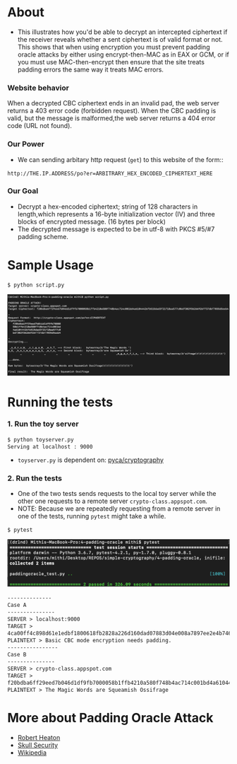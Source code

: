 # About
- This illustrates how you'd be able to decrypt an intercepted ciphertext if the receiver reveals whether a sent ciphertext is of valid format or not. This shows that when using encryption you must prevent padding oracle attacks by either using encrypt-then-MAC
as in EAX or GCM, or if you must use MAC-then-encrypt then ensure that the site treats padding errors the same way it treats MAC errors.

### Website behavior
When a decrypted CBC ciphertext ends in an invalid pad, the web server returns a 403 error code (forbidden request).
When the CBC padding is valid, but the message is malformed,the web server returns a 404 error code (URL not found).

### Our Power
- We can sending arbitary http request (`get`) to this website of the form::
```
http://THE.IP.ADDRESS/po?er=ARBITRARY_HEX_ENCODED_CIPHERTEXT_HERE
```

### Our Goal
- Decrypt a hex-encoded ciphertext; string of 128 characters in length,which represents
 a 16-byte initialization vector (IV) and three blocks of encrypted message. (16 bytes per block)
- The decrypted message is expected to be in utf-8 with PKCS #5/#7 padding scheme.

# Sample Usage
```
$ python script.py
```
![Sample Usage](./img/sample-use.png)

# Running the tests
### 1. Run the toy server
```
$ python toyserver.py
Serving at localhost : 9000
```
- `toyserver.py` is dependent on: [pyca/cryptography](https://cryptography.io/en/latest/)

### 2. Run the tests
- One of the two tests sends requests to the local toy server while the other one requests to a remote server `crypto-class.appspot.com`.
- NOTE: Because we are repeatedly requesting from a remote server in one of the tests, running `pytest` might take a while.
```
$ pytest
```
![Test](./img/test.png)

```
--------------
Case A
---------------
SERVER > localhost:9000
TARGET > 4ca00ff4c898d61e1edbf1800618fb2828a226d160dad07883d04e008a7897ee2e4b7465d5290d0c0e6c6822236e1daafb94ffe0c5da05d9476be028ad7c1d81
PLAINTEXT > Basic CBC mode encryption needs padding.
----------------
Case B
---------------
SERVER > crypto-class.appspot.com
TARGET > f20bdba6ff29eed7b046d1df9fb7000058b1ffb4210a580f748b4ac714c001bd4a61044426fb515dad3f21f18aa577c0bdf302936266926ff37dbf7035d5eeb4
PLAINTEXT > The Magic Words are Squeamish Ossifrage
```

# More about Padding Oracle Attack
- [Robert Heaton](https://robertheaton.com/2013/07/29/padding-oracle-attack/)
- [Skull Security](https://blog.skullsecurity.org/2013/padding-oracle-attacks-in-depth)
- [Wikipedia](https://en.wikipedia.org/wiki/Padding_oracle_attack)
